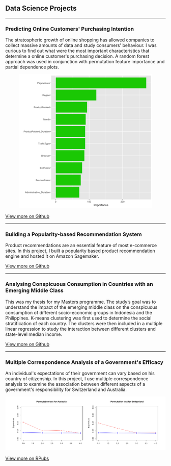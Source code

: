 ## Data Science Projects

---

### Predicting Online Customers' Purchasing Intention
The stratospheric growth of online shopping has allowed companies to collect massive amounts of data and study consumers' behaviour. I was curious to find out what were the most important characteristics that determine a online customer's purchasing decision. A random forest approach was used in conjunction with permutation feature importance and partial dependence plots.

<p align="center">
<img src="images/project1_1.png?raw=true"/>
</p>

[View more on Github](https://github.com/vidyavcodes/Data-Science-Projects/blob/main/Predicting%20Online%20Customers'%20Purchasing%20Intention.ipynb)

---

### Building a Popularity-based Recommendation System 
Product recommendations are an essential feature of most e-commerce sites. In this project, I built a popularity based product recommendation engine and hosted it on Amazon Sagemaker.


[View more on Github](https://github.com/vidyavcodes/Data-Science-Projects/blob/main/AWS%20Sagemaker%20-%20Product%20Recommendation%20Engine.ipynb)

---

### Analysing Conspicuous Consumption in Countries with an Emerging Middle Class
This was my thesis for my Masters programme. The study’s goal was to understand the impact of the emerging middle class on the conspicuous consumption of different socio-economic groups in Indonesia and the Philippines. K-means clustering was first used to determine the social stratification of each country. The clusters were then included in a multiple linear regression to study the interaction between different clusters and state-level median income.

[View more on Github](https://github.com/vidyavcodes/Data-Science-Projects/blob/main/Impact%20of%20the%20Emerging%20Middle%20Class%20on%20Consumption_Thesis.pdf)

---

### Multiple Correspondence Analysis of a Government's Efficacy
An individual's expectations of their government can vary based on his country of citizenship. In this project, I use multiple correspondence analysis to examine the association between different aspects of a government's responsibility for Switzerland and Australia.

<img src="images/project3.png?raw=true"/>

[View more on RPubs](https://rpubs.com/vidyav_codes/798187)

